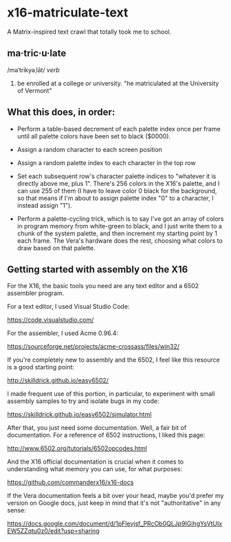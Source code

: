 # x16-matriculate-text

A Matrix-inspired text crawl that totally took me to school.

## ma·tric·u·late

/məˈtrikyəˌlāt/
_verb_

1. be enrolled at a college or university.
"he matriculated at the University of Vermont"

## What this does, in order:

* Perform a table-based decrement of each palette index once per frame until all palette colors have been set to black ($0000).

* Assign a random character to each screen position

* Assign a random palette index to each character in the top row

* Set each subsequent row's character palette indices to "whatever it is directly above me, plus 1". There's 256 colors in the X16's palette, and I can use 255 of them (I have to leave color 0 black for the background, so that means if I'm about to assign palette index "0" to a character, I instead assign "1").

* Perform a palette-cycling trick, which is to say I've got an array of colors in program memory from white-green to black, and I just write them to a chunk of the system palette, and then increment my starting point by 1 each frame. The Vera's hardware does the rest, choosing what colors to draw based on that palette.

## Getting started with assembly on the X16

For the X16, the basic tools you need are any text editor and a 6502 assembler program.

For a text editor, I used Visual Studio Code:

https://code.visualstudio.com/

For the assembler, I used Acme 0.96.4:

https://sourceforge.net/projects/acme-crossass/files/win32/

If you're completely new to assembly and the 6502, I feel like this resource is a good starting point:

http://skilldrick.github.io/easy6502/

I made frequent use of this portion, in particular, to experiment with small assembly samples to try and isolate bugs in my code:

https://skilldrick.github.io/easy6502/simulator.html

After that, you just need some documentation. Well, a fair bit of documentation. For a reference of 6502 instructions, I liked this page:

http://www.6502.org/tutorials/6502opcodes.html

And the X16 official documentation is crucial when it comes to understanding what memory you can use, for what purposes:

https://github.com/commanderx16/x16-docs

If the Vera documentation feels a bit over your head, maybe you'd prefer my version on Google docs, just keep in mind that it's not "authoritative" in any sense:

https://docs.google.com/document/d/1pFlevjsf_PRcOb0QLJp9IGihgYsVtUIxEW5ZZqtu0z0/edit?usp=sharing
